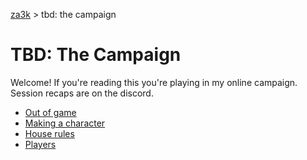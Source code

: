 [za3k](/) > tbd: the campaign

# TBD: The Campaign
Welcome! If you're reading this you're playing in my online campaign. Session recaps are on the discord.

- [Out of game](about)
- [Making a character](build)
- [House rules](house_rules)
- [Players](party/party)
